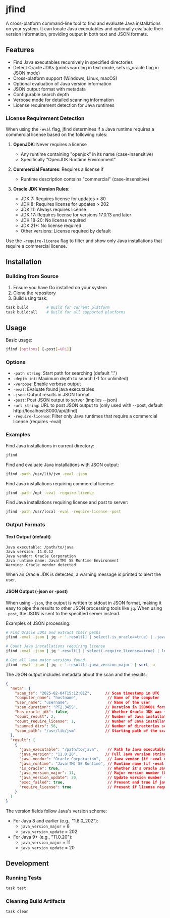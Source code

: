 # jfind

A cross-platform command-line tool to find and evaluate Java installations on your system. It can locate Java executables and optionally evaluate their version information, providing output in both text and JSON formats.

## Features

- Find Java executables recursively in specified directories
- Detect Oracle JDKs (prints warning in text mode, sets is_oracle flag in JSON mode)
- Cross-platform support (Windows, Linux, macOS)
- Optional evaluation of Java version information
- JSON output format with metadata
- Configurable search depth
- Verbose mode for detailed scanning information
- License requirement detection for Java runtimes

### License Requirement Detection

When using the `-eval` flag, jfind determines if a Java runtime requires a commercial license based on the following rules:

1. **OpenJDK**: Never requires a license
   - Any runtime containing "openjdk" in its name (case-insensitive)
   - Specifically "OpenJDK Runtime Environment"

2. **Commercial Features**: Requires a license if
   - Runtime description contains "commercial" (case-insensitive)

3. **Oracle JDK Version Rules**:
   - JDK 7: Requires license for updates > 80
   - JDK 8: Requires license for updates > 202
   - JDK 11: Always requires license
   - JDK 17: Requires license for versions 17.0.13 and later
   - JDK 18-20: No license required
   - JDK 21+: No license required
   - Other versions: License required by default

Use the `-require-license` flag to filter and show only Java installations that require a commercial license.

## Installation

### Building from Source

1. Ensure you have Go installed on your system
2. Clone the repository
3. Build using task:

```bash
task build        # Build for current platform
task build:all    # Build for all supported platforms
```

## Usage

Basic usage:
```bash
jfind [options] [-post[=URL]]
```

### Options

- `-path string`: Start path for searching (default ".")
- `-depth int`: Maximum depth to search (-1 for unlimited)
- `-verbose`: Enable verbose output
- `-eval`: Evaluate found java executables
- `-json`: Output results in JSON format
- `-post`: Post JSON output to server (implies --json)
- `-url string`: URL to post JSON output to (only used with --post, default http://localhost:8000/api/jfind)
- `-require-license`: Filter only Java runtimes that require a commercial license (requires -eval)

### Examples

Find Java installations in current directory:
```bash
jfind
```

Find and evaluate Java installations with JSON output:
```bash
jfind -path /usr/lib/jvm -eval -json
```

Find Java installations requiring commercial license:
```bash
jfind -path /opt -eval -require-license
```

Find Java installations requiring license and post to server:
```bash
jfind -path /usr/local -eval -require-license -post
```

### Output Formats

#### Text Output (default)
```
Java executable: /path/to/java
Java version: 11.0.12
Java vendor: Oracle Corporation
Java runtime name: Java(TM) SE Runtime Environment
Warning: Oracle vendor detected
```

When an Oracle JDK is detected, a warning message is printed to alert the user.

#### JSON Output (-json or -post)

When using `-json`, the output is written to stdout in JSON format, making it easy to pipe the results to other JSON processing tools like `jq`. When using `-post`, the JSON is sent to the specified server instead.

Examples of JSON processing:
```bash
# Find Oracle JDKs and extract their paths
jfind -eval -json | jq -r '.result[] | select(.is_oracle==true) | .java_executable'

# Count Java installations requiring license
jfind -eval -json | jq '.result[] | select(.require_license==true) | length'

# Get all Java major versions found
jfind -eval -json | jq -r '.result[].java_version_major' | sort -u
```

The JSON output includes metadata about the scan and the results:

```json
{
  "meta": {
    "scan_ts": "2025-02-04T15:12:01Z",      // Scan timestamp in UTC
    "computer_name": "hostname",             // Name of the computer
    "user_name": "username",                 // Name of the user
    "scan_duration": "PT2.345S",            // Duration in ISO8601 format
    "has_oracle_jdk": false,                // Whether Oracle JDK was found
    "count_result": 2,                      // Number of Java installations found
    "count_require_license": 1,             // Number of Java installations requiring license
    "scanned_dirs": 56,                     // Number of directories scanned
    "scan_path": "/usr/lib/jvm"             // Starting path of the scan
  },
  "result": [
    {
      "java_executable": "/path/to/java",    // Path to Java executable
      "java_version": "11.0.20",            // Full Java version string (if -eval used)
      "java_vendor": "Oracle Corporation",   // Java vendor (if -eval used)
      "java_runtime": "Java(TM) SE Runtime", // Runtime name (if -eval used)
      "is_oracle": true,                     // Whether it's Oracle Java
      "java_version_major": 11,              // Major version number (8 for 1.8.0, 11 for 11.0.20)
      "java_version_update": 20,             // Update version number (202 for 1.8.0_202, 20 for 11.0.20)
      "exec_failed": true,                   // Present and true if java -version execution failed
      "require_license": true                // Present if license requirement is determined (true/false)
    }
  ]
}
```

The version fields follow Java's version scheme:
- For Java 8 and earlier (e.g., "1.8.0_202"):
  - `java_version_major` = 8
  - `java_version_update` = 202
- For Java 9+ (e.g., "11.0.20"):
  - `java_version_major` = 11
  - `java_version_update` = 20

## Development

### Running Tests
```bash
task test
```

### Cleaning Build Artifacts
```bash
task clean
